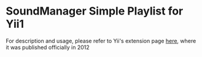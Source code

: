 SoundManager Simple Playlist for Yii1
============================

For description and usage, please refer to Yii's extension page [here](https://www.yiiframework.com/extension/soundmanager-simple-playlist), where it was published officially in 2012

